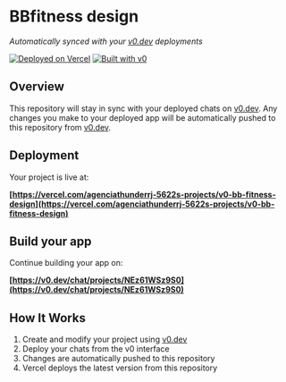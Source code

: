# BBfitness design

*Automatically synced with your [v0.dev](https://v0.dev) deployments*

[![Deployed on Vercel](https://img.shields.io/badge/Deployed%20on-Vercel-black?style=for-the-badge&logo=vercel)](https://vercel.com/agenciathunderrj-5622s-projects/v0-bb-fitness-design)
[![Built with v0](https://img.shields.io/badge/Built%20with-v0.dev-black?style=for-the-badge)](https://v0.dev/chat/projects/NEz61WSz9S0)

## Overview

This repository will stay in sync with your deployed chats on [v0.dev](https://v0.dev).
Any changes you make to your deployed app will be automatically pushed to this repository from [v0.dev](https://v0.dev).

## Deployment

Your project is live at:

**[https://vercel.com/agenciathunderrj-5622s-projects/v0-bb-fitness-design](https://vercel.com/agenciathunderrj-5622s-projects/v0-bb-fitness-design)**

## Build your app

Continue building your app on:

**[https://v0.dev/chat/projects/NEz61WSz9S0](https://v0.dev/chat/projects/NEz61WSz9S0)**

## How It Works

1. Create and modify your project using [v0.dev](https://v0.dev)
2. Deploy your chats from the v0 interface
3. Changes are automatically pushed to this repository
4. Vercel deploys the latest version from this repository